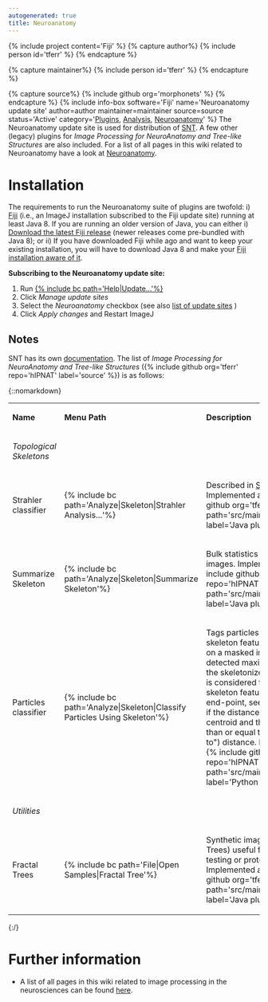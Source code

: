 ```yaml
---
autogenerated: true
title: Neuroanatomy
---
```


{% include project content='Fiji' %}
{% capture author%}
{% include person id='tferr' %}
{% endcapture %}

{% capture maintainer%}
{% include person id='tferr' %}
{% endcapture %}

{% capture source%}
{% include github org='morphonets' %}
{% endcapture %}
{% include info-box software='Fiji' name='Neuroanatomy update site' author=author maintainer=maintainer source=source status='Active' category='[Plugins](/plugin-index), [Analysis](/plugin-index#analysis), [Neuroanatomy](/plugin-index#neuroanatomy)' %} The Neuroanatomy update site is used for distribution of [SNT](/plugins/snt). A few other (legacy) plugins for *Image Processing for NeuroAnatomy and Tree-like Structures* are also included. For a list of all pages in this wiki related to Neuroanatomy have a look at [Neuroanatomy](/plugin-index#neuroanatomy).

# Installation

The requirements to run the Neuroanatomy suite of plugins are twofold: i) [Fiji](/software/fiji) (i.e., an ImageJ installation subscribed to the Fiji update site) running at least Java 8. If you are running an older version of Java, you can either i) [Download the latest Fiji release](/software/fiji/downloads) (newer releases come pre-bundled with Java 8); or ii) If you have downloaded Fiji while ago and want to keep your existing installation, you will have to download Java 8 and make your [Fiji installation aware of it](/help/troubleshooting#checking-the-java-version).

**Subscribing to the Neuroanatomy update site:**

1.  Run [{% include bc path='Help|Update...'%}](/update-sites)
2.  Click *Manage update sites*
3.  Select the *Neuroanatomy* checkbox (see also [list of update sites](/list-of-update-sites)
)
4.  Click *Apply changes* and Restart ImageJ

## Notes

SNT has its own [documentation](/plugins/snt). The list of *Image Processing for NeuroAnatomy and Tree-like Structures* ({% include github org='tferr' repo='hIPNAT' label='source' %}) is as follows:

{::nomarkdown}
<table>
  <tbody>
    <tr>
      <td>
        <p><strong>Name</strong></p>
      </td>
      <td>
        <p><strong>Menu Path</strong></p>
      </td>
      <td>
        <p><strong>Description</strong></p>
      </td>
    </tr>
    <tr>
      <td>
        <p><em>Topological Skeletons</em></p>
      </td>
      <td></td>
      <td></td>
    </tr>
    <tr>
      <td>
        <p>Strahler classifier</p>
      </td>
      <td>
        <p>{% include bc path='Analyze|Skeleton|Strahler Analysis...'%}</p>
      </td>
      <td>
        <p>Described in <a href="/plugins/strahler-analysis">Strahler Analysis</a>. Implemented as a {% include github org='tferr' repo='hIPNAT' path='src/main/java/ipnat/skel' label='Java plugin' %}.</p>
      </td>
    </tr>
    <tr>
      <td>
        <p>Summarize Skeleton</p>
      </td>
      <td>
        <p>{% include bc path='Analyze|Skeleton|Summarize Skeleton'%}</p>
      </td>
      <td>
        <p>Bulk statistics of skeletonized images. Implemented as a {% include github org='tferr' repo='hIPNAT' path='src/main/java/ipnat/skel' label='Java plugin' %}.</p>
      </td>
    </tr>
    <tr>
      <td>
        <p>Particles classifier</p>
      </td>
      <td>
        <p>{% include bc path='Analyze|Skeleton|Classify Particles Using Skeleton'%}</p>
      </td>
      <td>
        <p>Tags particles according to skeleton features. Detects maxima on a masked image and clusters detected maxima using features of the skeletonized mask. A maxima is considered to be associated to a skeleton feature (e.g., a junction or end-point, see <a href="/plugins/analyze-skeleton">AnalyzeSkeleton</a>) if the distance between its centroid and the feature is less than or equal to a cuttoff ("snap to") distance. Implemented as a {% include github org='tferr' repo='hIPNAT' path='src/main/resources/scripts/' label='Python script' %}.</p>
      </td>
    </tr>
    <tr>
      <td>
        <p><em>Utilities</em></p>
      </td>
      <td></td>
      <td></td>
    </tr>
    <tr>
      <td>
        <p>Fractal Trees</p>
      </td>
      <td>
        <p>{% include bc path='File|Open Samples|Fractal Tree'%}</p>
      </td>
      <td>
        <p>Synthetic images (<a href="https://en.wikipedia.org/wiki/L-system">L-System</a> Trees) useful for debugging, testing or prototyping. Implemented as a {% include github org='tferr' repo='hIPNAT' path='src/main/java/ipnat/skel' label='Java plugin' %}.</p>
      </td>
    </tr>
  </tbody>
</table>
{:/}

# Further information

-   A list of all pages in this wiki related to image processing in the neurosciences can be found [here](/plugin-index#neuroanatomy).
